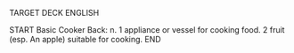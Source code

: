 TARGET DECK
ENGLISH

START
Basic
Cooker
Back: n. 1 appliance or vessel for cooking food. 2 fruit (esp. An apple) suitable for cooking.
END
